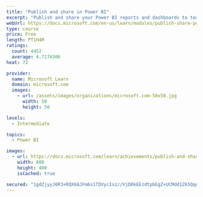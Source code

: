 ```yaml
---
title: "Publish and share in Power BI"
excerpt: "Publish and share your Power BI reports and dashboards to teammates in your organization or to everyone on the web."
webUrl: https://docs.microsoft.com/en-us/learn/modules/publish-share-power-bi/
type: course
price: Free
length: PT1H4M
ratings:
  count: 4452
  average: 4.7174306
heat: 72

provider:
  name: Microsoft Learn
  domain: microsoft.com
  images:
    - url: /assets/images/organizations/microsoft.com-50x50.jpg
      width: 50
      height: 50

levels:
  - Intermediate

topics:
  - Power BI

images:
  - url: https://docs.microsoft.com/learn/achievements/publish-and-share-with-power-bi-desktop-social.png
    width: 800
    height: 400
    isCached: true

secured: "1gdZjyyJ6R3+RQX6AJFm6s1TDVycIsz//VjD0kEEzdtpbEgZ+UCMdd1Z65QqntjB2RZ/s19W7ysSKCBSDN6ECuMyMAYgxto8rbEQnqTRQw9iWMOv+PFOa+x9hyRP3uz92AjvDlEN0eGUy0rT1SzCmpZoCOZhct67hUOpbRCYsGucGfee630R28au+Zcd6RZL0L4CCDKg+CmdHwe1IQc47QKH/xFKgGdDGC9xBIxSNr5iwp/PELplZGlTJs5VIlAUPDRFKibOMnlQXGZyOfqG3YjNOWeEX/wPHOpS+CG5Svi5Mn/t1/ii8Z1y5M1FB9wgdUAVRiMrHr/kCmC/g/Wi6nxYHnWaB297j5HGliyw+7KDWZLkGYdqeqYyrsjBM3LVTkc1CQsnpAUD6IiAoAnA0+tBSPxEixODtgREU6aqW64=;tMWBksPy/k02ufcWHLjPZw=="
---
```


